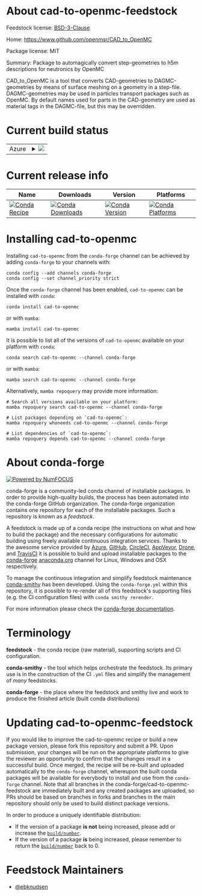 About cad-to-openmc-feedstock
=============================

Feedstock license: [BSD-3-Clause](https://github.com/conda-forge/cad-to-openmc-feedstock/blob/main/LICENSE.txt)

Home: https://www.github.com/openmsr/CAD_to_OpenMC

Package license: MIT

Summary: Package to automagically convert step-geometries to h5m descriptions for neutronics by OpenMC

CAD_to_OpenMC is a tool that converts CAD-geometries to DAGMC-geometries by means of surface meshing
on a geometry in a step-file.
DAGMC-geometries may be used in particles transport packages such as OpenMC.
By default names used for parts in the CAD-geometry are used as material tags in the DAGMC-file, but this
may be overridden.


Current build status
====================


<table>
    
  <tr>
    <td>Azure</td>
    <td>
      <details>
        <summary>
          <a href="https://dev.azure.com/conda-forge/feedstock-builds/_build/latest?definitionId=22020&branchName=main">
            <img src="https://dev.azure.com/conda-forge/feedstock-builds/_apis/build/status/cad-to-openmc-feedstock?branchName=main">
          </a>
        </summary>
        <table>
          <thead><tr><th>Variant</th><th>Status</th></tr></thead>
          <tbody><tr>
              <td>linux_64_python3.10.____cpython</td>
              <td>
                <a href="https://dev.azure.com/conda-forge/feedstock-builds/_build/latest?definitionId=22020&branchName=main">
                  <img src="https://dev.azure.com/conda-forge/feedstock-builds/_apis/build/status/cad-to-openmc-feedstock?branchName=main&jobName=linux&configuration=linux%20linux_64_python3.10.____cpython" alt="variant">
                </a>
              </td>
            </tr><tr>
              <td>linux_64_python3.11.____cpython</td>
              <td>
                <a href="https://dev.azure.com/conda-forge/feedstock-builds/_build/latest?definitionId=22020&branchName=main">
                  <img src="https://dev.azure.com/conda-forge/feedstock-builds/_apis/build/status/cad-to-openmc-feedstock?branchName=main&jobName=linux&configuration=linux%20linux_64_python3.11.____cpython" alt="variant">
                </a>
              </td>
            </tr><tr>
              <td>linux_64_python3.9.____cpython</td>
              <td>
                <a href="https://dev.azure.com/conda-forge/feedstock-builds/_build/latest?definitionId=22020&branchName=main">
                  <img src="https://dev.azure.com/conda-forge/feedstock-builds/_apis/build/status/cad-to-openmc-feedstock?branchName=main&jobName=linux&configuration=linux%20linux_64_python3.9.____cpython" alt="variant">
                </a>
              </td>
            </tr><tr>
              <td>osx_64_python3.10.____cpython</td>
              <td>
                <a href="https://dev.azure.com/conda-forge/feedstock-builds/_build/latest?definitionId=22020&branchName=main">
                  <img src="https://dev.azure.com/conda-forge/feedstock-builds/_apis/build/status/cad-to-openmc-feedstock?branchName=main&jobName=osx&configuration=osx%20osx_64_python3.10.____cpython" alt="variant">
                </a>
              </td>
            </tr><tr>
              <td>osx_64_python3.11.____cpython</td>
              <td>
                <a href="https://dev.azure.com/conda-forge/feedstock-builds/_build/latest?definitionId=22020&branchName=main">
                  <img src="https://dev.azure.com/conda-forge/feedstock-builds/_apis/build/status/cad-to-openmc-feedstock?branchName=main&jobName=osx&configuration=osx%20osx_64_python3.11.____cpython" alt="variant">
                </a>
              </td>
            </tr><tr>
              <td>osx_64_python3.9.____cpython</td>
              <td>
                <a href="https://dev.azure.com/conda-forge/feedstock-builds/_build/latest?definitionId=22020&branchName=main">
                  <img src="https://dev.azure.com/conda-forge/feedstock-builds/_apis/build/status/cad-to-openmc-feedstock?branchName=main&jobName=osx&configuration=osx%20osx_64_python3.9.____cpython" alt="variant">
                </a>
              </td>
            </tr><tr>
              <td>win_64_python3.10.____cpython</td>
              <td>
                <a href="https://dev.azure.com/conda-forge/feedstock-builds/_build/latest?definitionId=22020&branchName=main">
                  <img src="https://dev.azure.com/conda-forge/feedstock-builds/_apis/build/status/cad-to-openmc-feedstock?branchName=main&jobName=win&configuration=win%20win_64_python3.10.____cpython" alt="variant">
                </a>
              </td>
            </tr><tr>
              <td>win_64_python3.11.____cpython</td>
              <td>
                <a href="https://dev.azure.com/conda-forge/feedstock-builds/_build/latest?definitionId=22020&branchName=main">
                  <img src="https://dev.azure.com/conda-forge/feedstock-builds/_apis/build/status/cad-to-openmc-feedstock?branchName=main&jobName=win&configuration=win%20win_64_python3.11.____cpython" alt="variant">
                </a>
              </td>
            </tr><tr>
              <td>win_64_python3.9.____cpython</td>
              <td>
                <a href="https://dev.azure.com/conda-forge/feedstock-builds/_build/latest?definitionId=22020&branchName=main">
                  <img src="https://dev.azure.com/conda-forge/feedstock-builds/_apis/build/status/cad-to-openmc-feedstock?branchName=main&jobName=win&configuration=win%20win_64_python3.9.____cpython" alt="variant">
                </a>
              </td>
            </tr>
          </tbody>
        </table>
      </details>
    </td>
  </tr>
</table>

Current release info
====================

| Name | Downloads | Version | Platforms |
| --- | --- | --- | --- |
| [![Conda Recipe](https://img.shields.io/badge/recipe-cad--to--openmc-green.svg)](https://anaconda.org/conda-forge/cad-to-openmc) | [![Conda Downloads](https://img.shields.io/conda/dn/conda-forge/cad-to-openmc.svg)](https://anaconda.org/conda-forge/cad-to-openmc) | [![Conda Version](https://img.shields.io/conda/vn/conda-forge/cad-to-openmc.svg)](https://anaconda.org/conda-forge/cad-to-openmc) | [![Conda Platforms](https://img.shields.io/conda/pn/conda-forge/cad-to-openmc.svg)](https://anaconda.org/conda-forge/cad-to-openmc) |

Installing cad-to-openmc
========================

Installing `cad-to-openmc` from the `conda-forge` channel can be achieved by adding `conda-forge` to your channels with:

```
conda config --add channels conda-forge
conda config --set channel_priority strict
```

Once the `conda-forge` channel has been enabled, `cad-to-openmc` can be installed with `conda`:

```
conda install cad-to-openmc
```

or with `mamba`:

```
mamba install cad-to-openmc
```

It is possible to list all of the versions of `cad-to-openmc` available on your platform with `conda`:

```
conda search cad-to-openmc --channel conda-forge
```

or with `mamba`:

```
mamba search cad-to-openmc --channel conda-forge
```

Alternatively, `mamba repoquery` may provide more information:

```
# Search all versions available on your platform:
mamba repoquery search cad-to-openmc --channel conda-forge

# List packages depending on `cad-to-openmc`:
mamba repoquery whoneeds cad-to-openmc --channel conda-forge

# List dependencies of `cad-to-openmc`:
mamba repoquery depends cad-to-openmc --channel conda-forge
```


About conda-forge
=================

[![Powered by
NumFOCUS](https://img.shields.io/badge/powered%20by-NumFOCUS-orange.svg?style=flat&colorA=E1523D&colorB=007D8A)](https://numfocus.org)

conda-forge is a community-led conda channel of installable packages.
In order to provide high-quality builds, the process has been automated into the
conda-forge GitHub organization. The conda-forge organization contains one repository
for each of the installable packages. Such a repository is known as a *feedstock*.

A feedstock is made up of a conda recipe (the instructions on what and how to build
the package) and the necessary configurations for automatic building using freely
available continuous integration services. Thanks to the awesome service provided by
[Azure](https://azure.microsoft.com/en-us/services/devops/), [GitHub](https://github.com/),
[CircleCI](https://circleci.com/), [AppVeyor](https://www.appveyor.com/),
[Drone](https://cloud.drone.io/welcome), and [TravisCI](https://travis-ci.com/)
it is possible to build and upload installable packages to the
[conda-forge](https://anaconda.org/conda-forge) [anaconda.org](https://anaconda.org/)
channel for Linux, Windows and OSX respectively.

To manage the continuous integration and simplify feedstock maintenance
[conda-smithy](https://github.com/conda-forge/conda-smithy) has been developed.
Using the ``conda-forge.yml`` within this repository, it is possible to re-render all of
this feedstock's supporting files (e.g. the CI configuration files) with ``conda smithy rerender``.

For more information please check the [conda-forge documentation](https://conda-forge.org/docs/).

Terminology
===========

**feedstock** - the conda recipe (raw material), supporting scripts and CI configuration.

**conda-smithy** - the tool which helps orchestrate the feedstock.
                   Its primary use is in the construction of the CI ``.yml`` files
                   and simplify the management of *many* feedstocks.

**conda-forge** - the place where the feedstock and smithy live and work to
                  produce the finished article (built conda distributions)


Updating cad-to-openmc-feedstock
================================

If you would like to improve the cad-to-openmc recipe or build a new
package version, please fork this repository and submit a PR. Upon submission,
your changes will be run on the appropriate platforms to give the reviewer an
opportunity to confirm that the changes result in a successful build. Once
merged, the recipe will be re-built and uploaded automatically to the
`conda-forge` channel, whereupon the built conda packages will be available for
everybody to install and use from the `conda-forge` channel.
Note that all branches in the conda-forge/cad-to-openmc-feedstock are
immediately built and any created packages are uploaded, so PRs should be based
on branches in forks and branches in the main repository should only be used to
build distinct package versions.

In order to produce a uniquely identifiable distribution:
 * If the version of a package **is not** being increased, please add or increase
   the [``build/number``](https://docs.conda.io/projects/conda-build/en/latest/resources/define-metadata.html#build-number-and-string).
 * If the version of a package **is** being increased, please remember to return
   the [``build/number``](https://docs.conda.io/projects/conda-build/en/latest/resources/define-metadata.html#build-number-and-string)
   back to 0.

Feedstock Maintainers
=====================

* [@ebknudsen](https://github.com/ebknudsen/)

